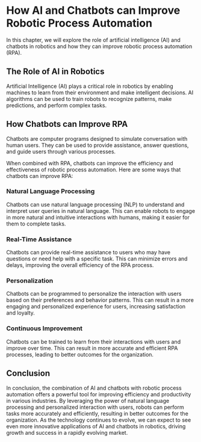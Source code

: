 How AI and Chatbots can Improve Robotic Process Automation
==============================================================================================================

In this chapter, we will explore the role of artificial intelligence (AI) and chatbots in robotics and how they can improve robotic process automation (RPA).

The Role of AI in Robotics
--------------------------

Artificial Intelligence (AI) plays a critical role in robotics by enabling machines to learn from their environment and make intelligent decisions. AI algorithms can be used to train robots to recognize patterns, make predictions, and perform complex tasks.

How Chatbots can Improve RPA
----------------------------

Chatbots are computer programs designed to simulate conversation with human users. They can be used to provide assistance, answer questions, and guide users through various processes.

When combined with RPA, chatbots can improve the efficiency and effectiveness of robotic process automation. Here are some ways that chatbots can improve RPA:

### Natural Language Processing

Chatbots can use natural language processing (NLP) to understand and interpret user queries in natural language. This can enable robots to engage in more natural and intuitive interactions with humans, making it easier for them to complete tasks.

### Real-Time Assistance

Chatbots can provide real-time assistance to users who may have questions or need help with a specific task. This can minimize errors and delays, improving the overall efficiency of the RPA process.

### Personalization

Chatbots can be programmed to personalize the interaction with users based on their preferences and behavior patterns. This can result in a more engaging and personalized experience for users, increasing satisfaction and loyalty.

### Continuous Improvement

Chatbots can be trained to learn from their interactions with users and improve over time. This can result in more accurate and efficient RPA processes, leading to better outcomes for the organization.

Conclusion
----------

In conclusion, the combination of AI and chatbots with robotic process automation offers a powerful tool for improving efficiency and productivity in various industries. By leveraging the power of natural language processing and personalized interaction with users, robots can perform tasks more accurately and efficiently, resulting in better outcomes for the organization. As the technology continues to evolve, we can expect to see even more innovative applications of AI and chatbots in robotics, driving growth and success in a rapidly evolving market.
